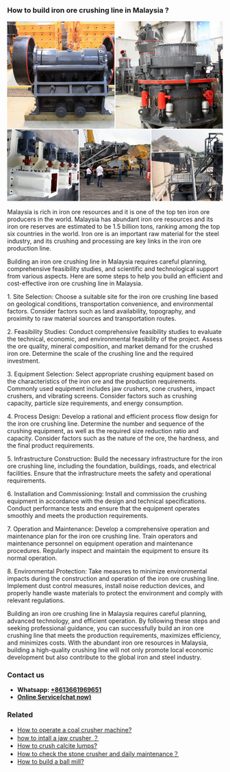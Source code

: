 <h3>How to build iron ore crushing line in Malaysia ?</h3><img src='1701745100.jpg' alt=''><p>Malaysia is rich in iron ore resources and it is one of the top ten iron ore producers in the world. Malaysia has abundant iron ore resources and its iron ore reserves are estimated to be 1.5 billion tons, ranking among the top six countries in the world. Iron ore is an important raw material for the steel industry, and its crushing and processing are key links in the iron ore production line.</p><p>Building an iron ore crushing line in Malaysia requires careful planning, comprehensive feasibility studies, and scientific and technological support from various aspects. Here are some steps to help you build an efficient and cost-effective iron ore crushing line in Malaysia.</p><p>1. Site Selection: Choose a suitable site for the iron ore crushing line based on geological conditions, transportation convenience, and environmental factors. Consider factors such as land availability, topography, and proximity to raw material sources and transportation routes.</p><p>2. Feasibility Studies: Conduct comprehensive feasibility studies to evaluate the technical, economic, and environmental feasibility of the project. Assess the ore quality, mineral composition, and market demand for the crushed iron ore. Determine the scale of the crushing line and the required investment.</p><p>3. Equipment Selection: Select appropriate crushing equipment based on the characteristics of the iron ore and the production requirements. Commonly used equipment includes jaw crushers, cone crushers, impact crushers, and vibrating screens. Consider factors such as crushing capacity, particle size requirements, and energy consumption.</p><p>4. Process Design: Develop a rational and efficient process flow design for the iron ore crushing line. Determine the number and sequence of the crushing equipment, as well as the required size reduction ratio and capacity. Consider factors such as the nature of the ore, the hardness, and the final product requirements.</p><p>5. Infrastructure Construction: Build the necessary infrastructure for the iron ore crushing line, including the foundation, buildings, roads, and electrical facilities. Ensure that the infrastructure meets the safety and operational requirements.</p><p>6. Installation and Commissioning: Install and commission the crushing equipment in accordance with the design and technical specifications. Conduct performance tests and ensure that the equipment operates smoothly and meets the production requirements.</p><p>7. Operation and Maintenance: Develop a comprehensive operation and maintenance plan for the iron ore crushing line. Train operators and maintenance personnel on equipment operation and maintenance procedures. Regularly inspect and maintain the equipment to ensure its normal operation.</p><p>8. Environmental Protection: Take measures to minimize environmental impacts during the construction and operation of the iron ore crushing line. Implement dust control measures, install noise reduction devices, and properly handle waste materials to protect the environment and comply with relevant regulations.</p><p>Building an iron ore crushing line in Malaysia requires careful planning, advanced technology, and efficient operation. By following these steps and seeking professional guidance, you can successfully build an iron ore crushing line that meets the production requirements, maximizes efficiency, and minimizes costs. With the abundant iron ore resources in Malaysia, building a high-quality crushing line will not only promote local economic development but also contribute to the global iron and steel industry.</p><h3>Contact us</h3><ul><li><strong>Whatsapp:&nbsp;<a href="https://wa.me/8613661969651">+8613661969651</a></strong></li><li><a href="https://swt.shibang-china.com/?git&amp;zhl&amp;How to build iron ore crushing line in Malaysia "><strong>Online Service(chat now)</strong></a></li></ul><h3>Related</h3><ul><li><a href='How to operate a coal crusher machine.md'>How to operate a coal crusher machine?</a></li><li><a href='how to intall a jaw crusher ？.md'>how to intall a jaw crusher ？</a></li><li><a href='How to crush calcite lumps.md'>How to crush calcite lumps?</a></li><li><a href='How to check the stone crusher and daily maintenance？.md'>How to check the stone crusher and daily maintenance？</a></li><li><a href='How to build a ball mill.md'>How to build a ball mill?</a></li></ul>